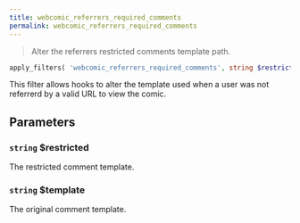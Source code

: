 ```yaml
---
title: webcomic_referrers_required_comments
permalink: webcomic_referrers_required_comments
---
```


> Alter the referrers restricted comments template path.

```php
apply_filters( 'webcomic_referrers_required_comments', string $restricted, string $template )
```

This filter allows hooks to alter the template used when a user was not
referrerd by a valid URL to view the comic.

## Parameters

### `string` $restricted
The restricted comment template.

### `string` $template
The original comment template.
